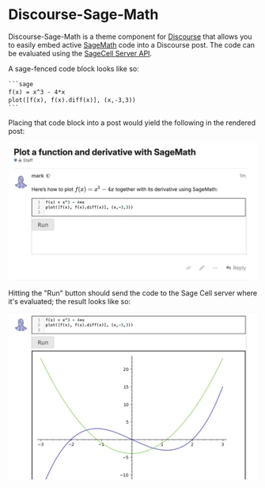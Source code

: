 # Discourse-Sage-Math

Discourse-Sage-Math is a theme component for [Discourse](https://github.com/discourse/discourse) that allows you to easily embed active [SageMath]() code into a Discourse post. The code can be evaluated using the [SageCell Server API]().

A sage-fenced code block looks like so:

    ```sage
    f(x) = x^3 - 4*x
    plot([f(x), f(x).diff(x)], (x,-3,3))
    ```

Placing that code block into a post would yield the following in the rendered post:

![Image of the unevaluated Sage Cell](screenshots/unevaluated.png)

Hitting the "Run" button should send the code to the Sage Cell server where it's evaluated; the result looks like so:

![Image of the evaluated Sage Cell](screenshots/evaluated.png)
